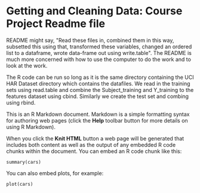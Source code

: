 Getting and Cleaning Data: Course Project Readme file
========================================================
README might say, "Read these files in, combined them in this way, subsetted this using that, transformed these variables, changed an ordered list to a dataframe, wrote data-frame out using write.table". The README is much more concerned with how to use the computer to do the work and to look at the work.

The R code can be run so long as it is the same directory containing the UCI HAR Dataset directory which contains the datafiles.
We read in the training sets using read.table and combine the Subject_training and Y_training to the features dataset using cbind.
Similarly we create the test set and combing using rbind.


This is an R Markdown document. Markdown is a simple formatting syntax for authoring web pages (click the **Help** toolbar button for more details on using R Markdown).

When you click the **Knit HTML** button a web page will be generated that includes both content as well as the output of any embedded R code chunks within the document. You can embed an R code chunk like this:

```{r}
summary(cars)
```

You can also embed plots, for example:

```{r fig.width=7, fig.height=6}
plot(cars)
```

